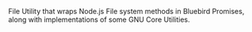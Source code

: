File Utility that wraps Node.js File system methods in Bluebird Promises, along with implementations of some GNU Core Utilities.